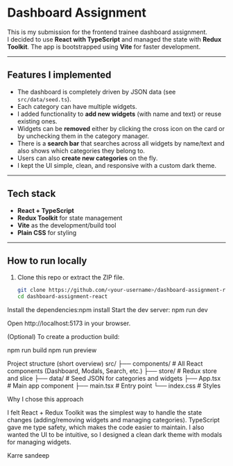 # Dashboard Assignment

This is my submission for the frontend trainee dashboard assignment.  
I decided to use **React with TypeScript** and managed the state with **Redux Toolkit**. The app is bootstrapped using **Vite** for faster development.  

---

## Features I implemented
- The dashboard is completely driven by JSON data (see `src/data/seed.ts`).
- Each category can have multiple widgets.
- I added functionality to **add new widgets** (with name and text) or reuse existing ones.
- Widgets can be **removed** either by clicking the cross icon on the card or by unchecking them in the category manager.
- There is a **search bar** that searches across all widgets by name/text and also shows which categories they belong to.
- Users can also **create new categories** on the fly.
- I kept the UI simple, clean, and responsive with a custom dark theme.

---

## Tech stack
- **React + TypeScript**  
- **Redux Toolkit** for state management  
- **Vite** as the development/build tool  
- **Plain CSS** for styling  

---

## How to run locally

1. Clone this repo or extract the ZIP file.  
   ```bash
   git clone https://github.com/<your-username>/dashboard-assignment-react.git
   cd dashboard-assignment-react
   
Install the dependencies:npm install
Start the dev server: npm run dev


Open http://localhost:5173 in your browser.

(Optional) To create a production build:

npm run build
npm run preview

Project structure (short overview)
src/
├── components/   # All React components (Dashboard, Modals, Search, etc.)
├── store/        # Redux store and slice
├── data/         # Seed JSON for categories and widgets
├── App.tsx       # Main app component
├── main.tsx      # Entry point
└── index.css     # Styles

Why I chose this approach

I felt React + Redux Toolkit was the simplest way to handle the state changes (adding/removing widgets and managing categories). 
TypeScript gave me type safety, which makes the code easier to maintain. I also wanted the UI to be intuitive, so I designed a clean dark theme with modals for managing widgets.

Karre sandeep
